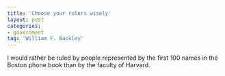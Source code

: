 ```yaml
---
title: 'Choose your rulers wisely'
layout: post
categories:
- government
tag: 'William F. Buckley'
---
```


I would rather be ruled by people represented by the first 100 names in the Boston phone book than by the faculty of Harvard.